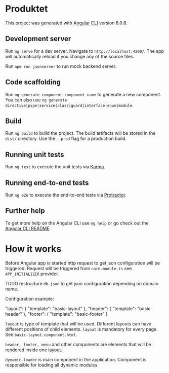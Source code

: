 # Produktet

This project was generated with [Angular CLI](https://github.com/angular/angular-cli) version 6.0.8.

## Development server

Run `ng serve` for a dev server. Navigate to `http://localhost:4200/`. The app will automatically reload if you change any of the source files.

Run `npm run jsonserver` to run mock backend server.

## Code scaffolding

Run `ng generate component component-name` to generate a new component. You can also use `ng generate directive|pipe|service|class|guard|interface|enum|module`.

## Build

Run `ng build` to build the project. The build artifacts will be stored in the `dist/` directory. Use the `--prod` flag for a production build.

## Running unit tests

Run `ng test` to execute the unit tests via [Karma](https://karma-runner.github.io).

## Running end-to-end tests

Run `ng e2e` to execute the end-to-end tests via [Protractor](http://www.protractortest.org/).

## Further help

To get more help on the Angular CLI use `ng help` or go check out the [Angular CLI README](https://github.com/angular/angular-cli/blob/master/README.md).

# How it works

Before Angular app is started http request to get json configuration will be triggered. Request will be triggered from `core.module.ts` see `APP_INITIALIZER` provider.

TODO restructure `db.json` to get json configuration depending on domain name.

Configuration example:

"layout": {
  "template": "basic-layout"
},
"header": {
  "template": "basic-header"
},
"footer": {
  "template": "basic-footer"
}

`layout` is type of template that will be used. Different layouts can have different positions of child elements. `layout` is mandatory for every page.
See `basic-layout.component.html`.

`header, footer, menu` and other components are elements that will be rendered inside one layout.

`dynamic-loader` is main component in the application. Component is responsible for loading all dynamic modules.


